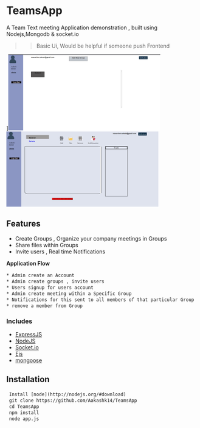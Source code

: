 # TeamsApp

A Team Text meeting Application demonstration , built using Nodejs,Mongodb & socket.io

>> Basic Ui, Would be helpful if someone push Frontend

]<img src="screen1.png"  width="400px">
<img src="Screen2.png" width="400px">

## Features
* Create Groups , Organize your company meetings in Groups
* Share files within Groups
* Invite users , Real time Notifications

**Application Flow**

```
* Admin create an Account
* Admin create groups , invite users
* Users signup for users account
* Admin create meeting within a Specific Group
* Notifications for this sent to all members of that particular Group
* remove a member from Group
```

### Includes

- [ExpressJS](https://expressjs.com)
- [NodeJS](https://nodejs.org/en/)
- [Socket.io](https://socket.io/docs)
- [Ejs](https://ejs.co/)
- [mongoose](https://mongoosejs.com/docs/)

Installation
------------
```
 Install [node](http://nodejs.org/#download)
 git clone https://github.com/Aakashk14/TeamsApp
 cd TeamsApp
 npm install
 node app.js



